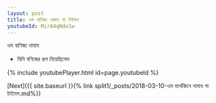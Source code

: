 ```yaml
---
layout: post
title: ওম বাণিজ্য নামায গা টাইমস
youtubeId: MirA4qNdo1w
---
```

 
 
 ওম বাণিজ্য নামায  
 
 -  যিনি বণিকের রূপ নিয়েছিলেন 
 
  
 
  
 
 
 
 
 
 


{% include youtubePlayer.html id=page.youtubeId %}
 
[Next]({{ site.baseurl }}{% link  split1/_posts/2018-03-10-ওম ভার্থকিনে নামায গা টাইমস.md%})
 
